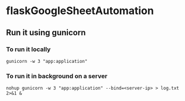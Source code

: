 # flaskGoogleSheetAutomation

## Run it using gunicorn
### To run it locally
`gunicorn -w 3 "app:application"`
### To run it in background on a server
`nohup gunicorn -w 3 "app:application" --bind=<server-ip> > log.txt 2>&1 &`